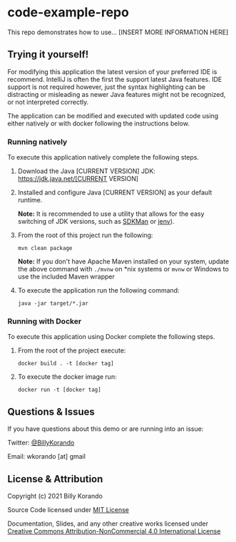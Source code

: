 # code-example-repo

This repo demonstrates how to use... [INSERT MORE INFORMATION HERE]

## Trying it yourself!

For modifying this application the latest version of your preferred IDE is recommend. IntelliJ is often the first the support latest Java features. IDE support is not required however, just the syntax highlighting can be distracting or misleading as newer Java features might not be recognized, or not interpreted correctly. 

The application can be modified and executed with updated code using either natively or with docker following the instructions below. 

### Running natively

To execute this application natively complete the following steps.

1. Download the Java [CURRENT VERSION] JDK: https://jdk.java.net/[CURRENT VERSION]

2. Installed and configure Java [CURRENT VERSION] as your default runtime.

	**Note:** It is recommended to use a utility that allows for the easy switching of JDK versions, such as [SDKMan](https://sdkman.io/) or [jenv](https://www.jenv.be/)).


3. From the root of this project run the following:

	```
	mvn clean package
	```

	**Note:** If you don't have Apache Maven installed on your system, update the above command with `./mvnw` on *nix systems or `mvnw` or Windows to use the included Maven wrapper

4. To execute the application run the following command:
	
	```
	java -jar target/*.jar
	```

### Running with Docker

To execute this application using Docker complete the following steps.

1. From the root of the project execute:

	```
	docker build . -t [docker tag]
	```

2. To execute the docker image run:
	
	```
	docker run -t [docker tag]
	```

## Questions & Issues

If you have questions about this demo or are running into an issue:

Twitter: [@BillyKorando](https://twitter.com/BillyKorando) 

Email: wkorando [at] gmail

## License & Attribution

Copyright (c) 2021 Billy Korando 

Source Code licensed under [MIT License](LICENSE)

Documentation, Slides, and any other creative works licensed under [Creative Commons Attribution-NonCommercial 4.0 International License](LICENSE.md)
